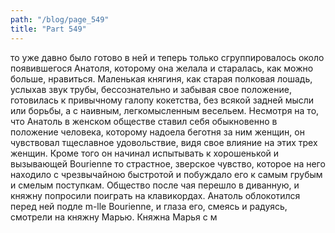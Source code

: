 ```yaml
---
path: "/blog/page_549"
title: "Part 549"
---
```


то уже давно было готово в ней и теперь только сгруппировалось около появившегося Анатоля, которому она желала и старалась, как можно больше, нравиться.
Маленькая княгиня, как старая полковая лошадь, услыхав звук трубы, бессознательно и забывая свое положение, готовилась к привычному галопу кокетства, без всякой задней мысли или борьбы, а с наивным, легкомысленным весельем.
Несмотря на то, что Анатоль в женском обществе ставил себя обыкновенно в положение человека, которому надоела беготня за ним женщин, он чувствовал тщеславное удовольствие, видя свое влияние на этих трех женщин. Кроме того он начинал испытывать к хорошенькой и вызывающей Воurienne то страстное, зверское чувство, которое на него находило с чрезвычайною быстротой и побуждало его к самым грубым и смелым поступкам.
Общество после чая перешло в диванную, и княжну попросили поиграть на клавикордах. Анатоль облокотился перед ней подле m-lle Bourienne, и глаза его, смеясь и радуясь, смотрели на княжну Марью. Княжна Марья с м
